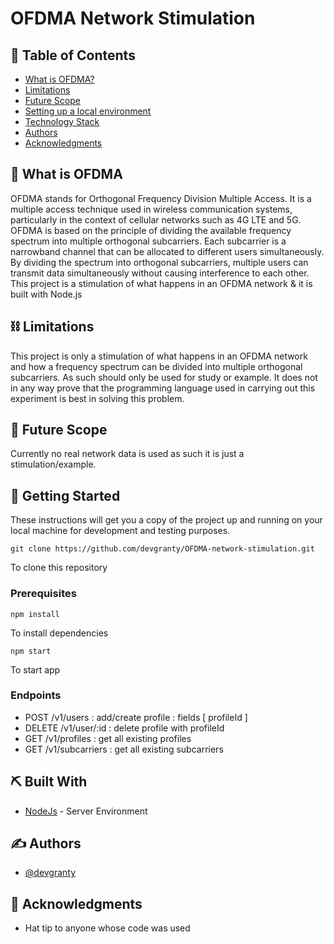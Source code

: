 # OFDMA Network Stimulation

## 📝 Table of Contents

- [What is OFDMA?](#Explanation)
- [Limitations](#limitations)
- [Future Scope](#future_scope)
- [Setting up a local environment](#getting_started)
- [Technology Stack](#tech_stack)
- [Authors](#authors)
- [Acknowledgments](#acknowledgments)

## 🧐 What is OFDMA <a name = "Explanation"></a>

OFDMA stands for Orthogonal Frequency Division Multiple Access. It is a multiple access technique used in wireless communication systems, particularly in the context of cellular networks such as 4G LTE and 5G.
OFDMA is based on the principle of dividing the available frequency spectrum into multiple orthogonal subcarriers. Each subcarrier is a narrowband channel that can be allocated to different users simultaneously. By dividing the spectrum into orthogonal subcarriers, multiple users can transmit data simultaneously without causing interference to each other.
This project is a stimulation of what happens in an OFDMA network & it is built with Node.js

## ⛓️ Limitations <a name = "limitations"></a>

This project is only a stimulation of what happens in an OFDMA network and how a frequency spectrum can be divided into multiple orthogonal subcarriers. As such should only be used for study or example. It does not in any way prove that the programming language used in carrying out this experiment is best in solving this problem.

## 🚀 Future Scope <a name = "future_scope"></a>

Currently no real network data is used as such it is just a stimulation/example.

## 🏁 Getting Started <a name = "getting_started"></a>

These instructions will get you a copy of the project up and running on your local machine for development
and testing purposes.

```console
git clone https://github.com/devgranty/OFDMA-network-stimulation.git
```

To clone this repository

### Prerequisites

```console
npm install
```

To install dependencies

```console
npm start
```

To start app

### Endpoints

- POST /v1/users      :   add/create profile            :   fields [ profileId ]
- DELETE /v1/user/:id :   delete profile with profileId
- GET /v1/profiles    :   get all existing profiles
- GET /v1/subcarriers :   get all existing subcarriers

## ⛏️ Built With <a name = "tech_stack"></a>

- [NodeJs](https://nodejs.org/en/) - Server Environment

## ✍️ Authors <a name = "authors"></a>

- [@devgranty](https://github.com/devgranty)

## 🎉 Acknowledgments <a name = "acknowledgments"></a>

- Hat tip to anyone whose code was used
